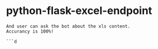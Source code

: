 # python-flask-excel-endpoint

``` # This is project for customize bot for xls file that user given.
And user can ask the bot about the xls content. 
Accurancy is 100%!

```d
